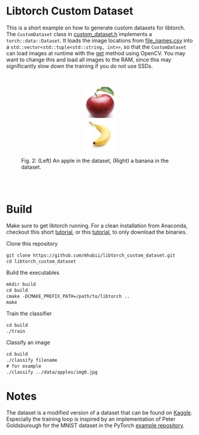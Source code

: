 # Libtorch Custom Dataset
This is a short example on how to generate custom datasets for libtorch. The `CustomDataset` class in [custom_dataset.h](custom_dataset.h) implements a `torch::data::Dataset`. It loads the image locations from [file_names.csv](file_names.csv) into a `std::vector<std::tuple<std::string, int>>`, so that the `CustomDataset` can load images at runtime with the [get](https://github.com/mhubii/libtorch_custom_dataset/blob/cd3d1028d074bf068924c82387d4520708b7ea8b/custom_dataset.h#L23) method using OpenCV. You may want to change this and load all images to the RAM, since this may significantly slow down the training if you do not use SSDs.

<br>
<figure>
  <p align="center"><img src="data/apples/img0.jpg" width="20%" height="20%" hspace="100"><img src="data/bananas/img0.jpg"      width="20%" height="20%" hspace="100"></p>
  <figcaption>Fig. 2: (Left) An apple in the dataset, (Right) a banana in the dataset.</figcaption>
</figure>
<br><br>

# Build
Make sure to get libtorch running. For a clean installation from Anaconda, checkout this short [tutorial](https://gist.github.com/mhubii/1c1049fb5043b8be262259efac4b89d5), or this [tutorial](https://pytorch.org/cppdocs/installing.html), to only download the binaries.

Clone this repository
```shell
git clone https://github.com/mhubii/libtorch_custom_dataset.git
cd libtorch_custom_dataset
```

Build the executables
```shell
mkdir build
cd build
cmake -DCMAKE_PREFIX_PATH=/path/to/libtorch ..
make
```
Train the classifier
```shell
cd build
./train
```
Classify an image
```shell
cd build
./classify filename
# for example
./classify ../data/apples/img0.jpg
```

# Notes
The dataset is a modified version of a dataset that can be found on [Kaggle](https://www.kaggle.com/sriramr/apples-bananas-oranges).
Especially the training loop is inspired by an implementation of Peter Goldsburough for the MNIST dataset in the PyTorch [example repository](https://github.com/pytorch/examples/tree/master/cpp/mnist).

